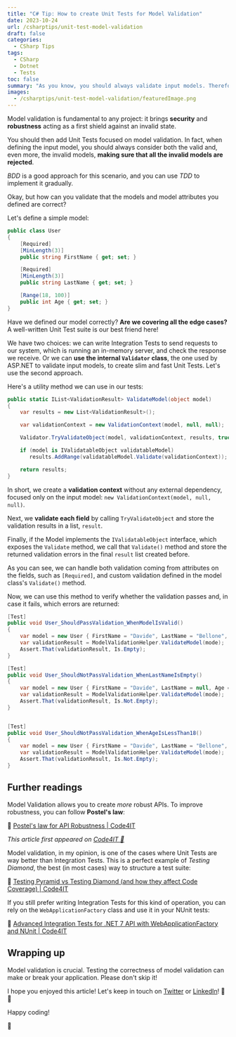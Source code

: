 ```yaml
---
title: "C# Tip: How to create Unit Tests for Model Validation"
date: 2023-10-24
url: /csharptips/unit-test-model-validation
draft: false
categories:
  - CSharp Tips
tags:
  - CSharp
  - Dotnet
  - Tests
toc: false
summary: "As you know, you should always validate input models. Therefore, you should create Unit Tests to test the data validation. Let's learn!"
images:
  - /csharptips/unit-test-model-validation/featuredImage.png
---
```


Model validation is fundamental to any project: it brings **security** and **robustness** acting as a first shield against an invalid state.

You should then add Unit Tests focused on model validation. In fact, when defining the input model, you should always consider both the valid and, even more, the invalid models, **making sure that all the invalid models are rejected**.

_BDD_ is a good approach for this scenario, and you can use _TDD_ to implement it gradually.

Okay, but how can you validate that the models and model attributes you defined are correct?

Let's define a simple model:

```cs
public class User
{
    [Required]
    [MinLength(3)]
    public string FirstName { get; set; }

    [Required]
    [MinLength(3)]
    public string LastName { get; set; }

    [Range(18, 100)]
    public int Age { get; set; }
}
```

Have we defined our model correctly? **Are we covering all the edge cases?** A well-written Unit Test suite is our best friend here!

We have two choices: we can write Integration Tests to send requests to our system, which is running an in-memory server, and check the response we receive. Or we can **use the internal `Validator` class**, the one used by ASP.NET to validate input models, to create slim and fast Unit Tests. Let's use the second approach.

Here's a utility method we can use in our tests:

```cs
public static IList<ValidationResult> ValidateModel(object model)
{
    var results = new List<ValidationResult>();

    var validationContext = new ValidationContext(model, null, null);

    Validator.TryValidateObject(model, validationContext, results, true);

    if (model is IValidatableObject validatableModel)
       results.AddRange(validatableModel.Validate(validationContext));

    return results;
}
```

In short, we create a **validation context** without any external dependency, focused only on the input model: `new ValidationContext(model, null, null)`.

Next, we **validate each field** by calling `TryValidateObject` and store the validation results in a list, `result`.

Finally, if the Model implements the `IValidatableObject` interface, which exposes the `Validate` method, we call that `Validate()` method and store the returned validation errors in the final `result` list created before.

As you can see, we can handle both validation coming from attributes on the fields, such as `[Required]`, and custom validation defined in the model class's `Validate()` method.

Now, we can use this method to verify whether the validation passes and, in case it fails, which errors are returned:

```cs
[Test]
public void User_ShouldPassValidation_WhenModelIsValid()
{
    var model = new User { FirstName = "Davide", LastName = "Bellone", Age = 32 };
    var validationResult = ModelValidationHelper.ValidateModel(mode);
    Assert.That(validationResult, Is.Empty);
}

[Test]
public void User_ShouldNotPassValidation_WhenLastNameIsEmpty()
{
    var model = new User { FirstName = "Davide", LastName = null, Age = 32 };
    var validationResult = ModelValidationHelper.ValidateModel(mode);
    Assert.That(validationResult, Is.Not.Empty);
}


[Test]
public void User_ShouldNotPassValidation_WhenAgeIsLessThan18()
{
    var model = new User { FirstName = "Davide", LastName = "Bellone", Age = 10 };
    var validationResult = ModelValidationHelper.ValidateModel(mode);
    Assert.That(validationResult, Is.Not.Empty);
}
```

## Further readings

Model Validation allows you to create _more_ robust APIs. To improve robustness, you can follow **Postel's law**:

🔗 [Postel's law for API Robustness | Code4IT](https://www.code4it.dev/architecture-notes/postel-law-for-api-robustness/)

_This article first appeared on [Code4IT 🐧](https://www.code4it.dev/)_

Model validation, in my opinion, is one of the cases where Unit Tests are way better than Integration Tests. This is a perfect example of _Testing Diamond_, the best (in most cases) way to structure a test suite:

🔗 [Testing Pyramid vs Testing Diamond (and how they affect Code Coverage) | Code4IT](https://www.code4it.dev/architecture-notes/testing-pyramid-vs-testing-diamond/)

If you still prefer writing Integration Tests for this kind of operation, you can rely on the `WebApplicationFactory` class and use it in your NUnit tests:

🔗 [Advanced Integration Tests for .NET 7 API with WebApplicationFactory and NUnit | Code4IT](https://www.code4it.dev/blog/advanced-integration-tests-webapplicationfactory/)

## Wrapping up

Model validation is crucial. Testing the correctness of model validation can make or break your application. Please don't skip it!

I hope you enjoyed this article! Let's keep in touch on [Twitter](https://twitter.com/BelloneDavide) or [LinkedIn](https://www.linkedin.com/in/BelloneDavide/)! 🤜🤛

Happy coding!

🐧
